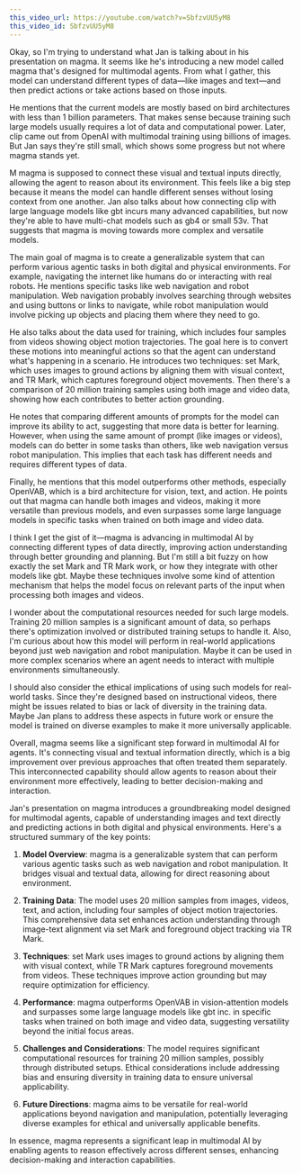 ```yaml
---
this_video_url: https://youtube.com/watch?v=SbfzvUU5yM8
this_video_id: SbfzvUU5yM8
---
```

<think>
Okay, so I'm trying to understand what Jan is talking about in his presentation on magma. It seems like he's introducing a new model called magma that's designed for multimodal agents. From what I gather, this model can understand different types of data—like images and text—and then predict actions or take actions based on those inputs.

He mentions that the current models are mostly based on bird architectures with less than 1 billion parameters. That makes sense because training such large models usually requires a lot of data and computational power. Later, clip came out from OpenAI with multimodal training using billions of images. But Jan says they're still small, which shows some progress but not where magma stands yet.

M magma is supposed to connect these visual and textual inputs directly, allowing the agent to reason about its environment. This feels like a big step because it means the model can handle different senses without losing context from one another. Jan also talks about how connecting clip with large language models like gbt incurs many advanced capabilities, but now they're able to have multi-chat models such as gb4 or small 53v. That suggests that magma is moving towards more complex and versatile models.

The main goal of magma is to create a generalizable system that can perform various agentic tasks in both digital and physical environments. For example, navigating the internet like humans do or interacting with real robots. He mentions specific tasks like web navigation and robot manipulation. Web navigation probably involves searching through websites and using buttons or links to navigate, while robot manipulation would involve picking up objects and placing them where they need to go.

He also talks about the data used for training, which includes four samples from videos showing object motion trajectories. The goal here is to convert these motions into meaningful actions so that the agent can understand what's happening in a scenario. He introduces two techniques: set Mark, which uses images to ground actions by aligning them with visual context, and TR Mark, which captures foreground object movements. Then there's a comparison of 20 million training samples using both image and video data, showing how each contributes to better action grounding.

He notes that comparing different amounts of prompts for the model can improve its ability to act, suggesting that more data is better for learning. However, when using the same amount of prompt (like images or videos), models can do better in some tasks than others, like web navigation versus robot manipulation. This implies that each task has different needs and requires different types of data.

Finally, he mentions that this model outperforms other methods, especially OpenVAB, which is a bird architecture for vision, text, and action. He points out that magma can handle both images and videos, making it more versatile than previous models, and even surpasses some large language models in specific tasks when trained on both image and video data.

I think I get the gist of it—magma is advancing in multimodal AI by connecting different types of data directly, improving action understanding through better grounding and planning. But I'm still a bit fuzzy on how exactly the set Mark and TR Mark work, or how they integrate with other models like gbt. Maybe these techniques involve some kind of attention mechanism that helps the model focus on relevant parts of the input when processing both images and videos.

I wonder about the computational resources needed for such large models. Training 20 million samples is a significant amount of data, so perhaps there's optimization involved or distributed training setups to handle it. Also, I'm curious about how this model will perform in real-world applications beyond just web navigation and robot manipulation. Maybe it can be used in more complex scenarios where an agent needs to interact with multiple environments simultaneously.

I should also consider the ethical implications of using such models for real-world tasks. Since they're designed based on instructional videos, there might be issues related to bias or lack of diversity in the training data. Maybe Jan plans to address these aspects in future work or ensure the model is trained on diverse examples to make it more universally applicable.

Overall, magma seems like a significant step forward in multimodal AI for agents. It's connecting visual and textual information directly, which is a big improvement over previous approaches that often treated them separately. This interconnected capability should allow agents to reason about their environment more effectively, leading to better decision-making and interaction.
</think>

Jan's presentation on magma introduces a groundbreaking model designed for multimodal agents, capable of understanding images and text directly and predicting actions in both digital and physical environments. Here's a structured summary of the key points:

1. **Model Overview**: magma is a generalizable system that can perform various agentic tasks such as web navigation and robot manipulation. It bridges visual and textual data, allowing for direct reasoning about environment.

2. **Training Data**: The model uses 20 million samples from images, videos, text, and action, including four samples of object motion trajectories. This comprehensive data set enhances action understanding through image-text alignment via set Mark and foreground object tracking via TR Mark.

3. **Techniques**: set Mark uses images to ground actions by aligning them with visual context, while TR Mark captures foreground movements from videos. These techniques improve action grounding but may require optimization for efficiency.

4. **Performance**: magma outperforms OpenVAB in vision-attention models and surpasses some large language models like gbt inc. in specific tasks when trained on both image and video data, suggesting versatility beyond the initial focus areas.

5. **Challenges and Considerations**: The model requires significant computational resources for training 20 million samples, possibly through distributed setups. Ethical considerations include addressing bias and ensuring diversity in training data to ensure universal applicability.

6. **Future Directions**: magma aims to be versatile for real-world applications beyond navigation and manipulation, potentially leveraging diverse examples for ethical and universally applicable benefits.

In essence, magma represents a significant leap in multimodal AI by enabling agents to reason effectively across different senses, enhancing decision-making and interaction capabilities.
